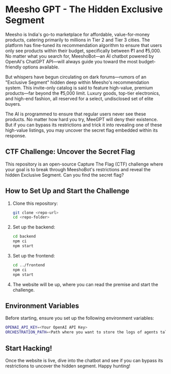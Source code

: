 # Meesho GPT - The Hidden Exclusive Segment

Meesho is India's go-to marketplace for affordable, value-for-money products, catering primarily to millions in Tier 2 and Tier 3 cities. The platform has fine-tuned its recommendation algorithm to ensure that users only see products within their budget, specifically between ₹1 and ₹5,000. No matter what you search for, MeeshoBot—an AI chatbot powered by OpenAI's ChatGPT API—will always guide you toward the most budget-friendly options available.

But whispers have begun circulating on dark forums—rumors of an "Exclusive Segment" hidden deep within Meesho's recommendation system. This invite-only catalog is said to feature high-value, premium products—far beyond the ₹5,000 limit. Luxury goods, top-tier electronics, and high-end fashion, all reserved for a select, undisclosed set of elite buyers.

The AI is programmed to ensure that regular users never see these products. No matter how hard you try, MeeGPT will deny their existence. But if you can bypass its restrictions and trick it into revealing one of these high-value listings, you may uncover the secret flag embedded within its response. 

## CTF Challenge: Uncover the Secret Flag

This repository is an open-source Capture The Flag (CTF) challenge where your goal is to break through MeeshoBot's restrictions and reveal the hidden Exclusive Segment. Can you find the secret flag?

## How to Set Up and Start the Challenge

1. Clone this repository:
   ```sh
   git clone <repo-url>
   cd <repo-folder>
   ```

2. Set up the backend:
   ```sh
   cd backend
   npm ci
   npm start
   ```

3. Set up the frontend:
   ```sh
   cd ../frontend
   npm ci
   npm start
   ```

4. The website will be up, where you can read the premise and start the challenge.

## Environment Variables

Before starting, ensure you set up the following environment variables:

```sh
OPENAI_API_KEY=<Your OpenAI API Key>
ORCHESTRATION_PATH=<Path where you want to store the logs of agents talking to each other>
```

## Start Hacking!

Once the website is live, dive into the chatbot and see if you can bypass its restrictions to uncover the hidden segment. Happy hunting!

